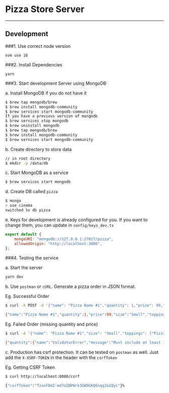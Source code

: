 # Pizza Store Server

---

## Development

###1. Use correct node version

```
nvm use 16
```

###2. Install Dependencies

```
yarn
```

###3. Start development Server using MongoDB

a. Install MongoDB if you do not have it

```bash
$ brew tap mongodb/brew
$ brew install mongodb-community
$ brew services start mongodb-community
If you have a previous version of mongodb
$ brew services stop mongodb
$ brew uninstall mongodb
$ brew tap mongodb/brew
$ brew install mongodb-community
$ brew services start mongodb-community
```

b. Create directory to store data

```bash
// in root directory
$ mkdir -p /data/db
```

c. Start MongoDB as a service

```bash
$ brew services start mongodb
```

d. Create DB called `pizza`

```bash
$ mongo
> use cinema
switched to db pizza
```

e. Keys for development is already configured for you. If you want to change them, you can update in `config/keys_dev.ts`

```js
export default {
    mongoURI: "mongodb://127.0.0.1:27017/pizza",
    allowedOrigin: "http://localhost:3000",
};
```

###4. Testing the service

a. Start the server

```bash
yarn dev
```

b. Use `postman` or `cURL`. Generate a pizza order in JSON format.

Eg. Successful Order

```bash
$ curl -X POST -d '{"name": "Pizza Name #1","quantity": 1,"price": 99,"size": "Small","toppings": ["Pizza Topping #9","Pizza Topping #8"]}' -H 'Content-Type: application/json' http://localhost:8080/api/orders

{"name":"Pizza Name #1","quantity":1,"price":99,"size":"Small","toppings":["Pizza Topping #9","Pizza Topping #8"],"_id":"61ac8d86aa91a2a887492c48","createdAt":"2021-12-05T09:59:34.435Z","updatedAt":"2021-12-05T09:59:34.435Z","__v":0}%
```

Eg. Failed Order (missing quantity and price)

```bash
$ curl -d '{"name": "Pizza Name #1","size": "Small","toppings": ["Pizza Topping #9","Pizza Topping #8"]}' -H 'Content-Type: application/json' http://localhost:8080/api/orders

{"quantity":{"name":"ValidatorError","message":"Must include at least 1 unit","properties":{"message":"Must include at least 1 unit","type":"required","path":"quantity"},"kind":"required","path":"quantity"},"price":{"name":"ValidatorError","message":"Price cannot be left empty","properties":{"message":"Price cannot be left empty","type":"required","path":"price"},"kind":"required","path":"price"}}
```

c. Production has csrf protection. It can be tested on `postman` as well. Just add the `X-XSRF-TOKEN` in the header with the `csrfToken`

Eg. Getting CSRF Token

```bash
$ curl http://localhost:8080/csrf

{"csrfToken":"TzxnF8mZ-md7o2BPWrk3GW9GKQ6nqq3a1Qyc"}%
```
